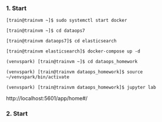 ### 1. Start

```
[train@trainvm ~]$ sudo systemctl start docker
```

```
[train@trainvm ~]$ cd dataops7
```

```
[train@trainvm dataops7]$ cd elasticsearch
```

```
[train@trainvm elasticsearch]$ docker-compose up -d
```

```
(venvspark) [train@trainvm ~]$ cd dataops_homework
```

```
(venvspark) [train@trainvm dataops_homework]$ source ~/venvspark/bin/activate
```

```
(venvspark) [train@trainvm dataops_homework]$ jupyter lab
```

http://localhost:5601/app/home#/


### 2. Start












































